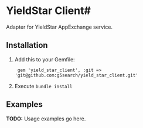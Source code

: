  # YieldStar Client#

 Adapter for YieldStar AppExchange service.

 ## Installation ##

 1. Add this to your Gemfile:

         gem 'yield_star_client', :git => 'git@github.com:g5search/yield_star_client.git'

 2. Execute `bundle install`

 ## Examples ##

 **TODO:** Usage examples go here.
